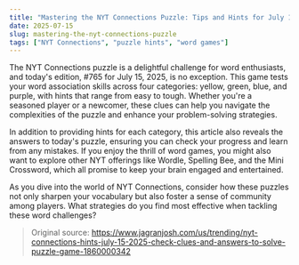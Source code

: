 ```yaml
---
title: "Mastering the NYT Connections Puzzle: Tips and Hints for July 15, 2025"
date: 2025-07-15
slug: mastering-the-nyt-connections-puzzle
tags: ["NYT Connections", "puzzle hints", "word games"]
---
```


The NYT Connections puzzle is a delightful challenge for word enthusiasts, and today's edition, #765 for July 15, 2025, is no exception. This game tests your word association skills across four categories: yellow, green, blue, and purple, with hints that range from easy to tough. Whether you're a seasoned player or a newcomer, these clues can help you navigate the complexities of the puzzle and enhance your problem-solving strategies.

In addition to providing hints for each category, this article also reveals the answers to today's puzzle, ensuring you can check your progress and learn from any mistakes. If you enjoy the thrill of word games, you might also want to explore other NYT offerings like Wordle, Spelling Bee, and the Mini Crossword, which all promise to keep your brain engaged and entertained. 

As you dive into the world of NYT Connections, consider how these puzzles not only sharpen your vocabulary but also foster a sense of community among players. What strategies do you find most effective when tackling these word challenges?
> Original source: https://www.jagranjosh.com/us/trending/nyt-connections-hints-july-15-2025-check-clues-and-answers-to-solve-puzzle-game-1860000342